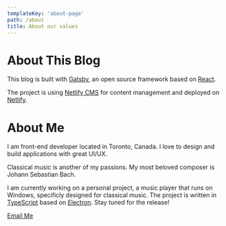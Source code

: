 ```yaml
---
templateKey: 'about-page'
path: /about
title: About our values
---
```


# About This Blog

This blog is built with [Gatsby](https://www.gatsbyjs.org/), an open source framework based on [React](https://reactjs.org/). 

The project is using [Netlify CMS](https://www.netlifycms.org/) for content management and deployed on [Netlify](https://www.netlify.com/).

# About Me

I am front-end developer located in Toronto, Canada. I love to design and build applications with great UI/UX.

Classical music is another of my passions. My most beloved composer is Johann Sebastian Bach.

I am currently working on a personal project, a music player that runs on Windows, specificly designed for classical music. The project is written in [TypeScript](https://www.typescriptlang.org/) based on [Electron](https://www.electronjs.org/). Stay tuned for the release!



[Email Me](mailto:jiayiliu.ca@gmail.com)
    








